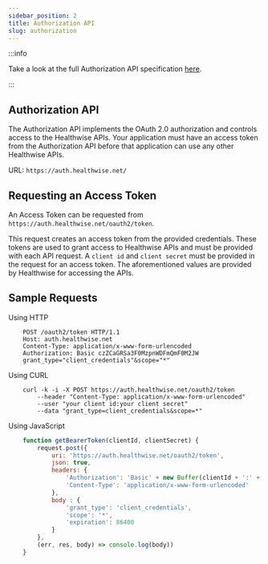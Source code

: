 ```yaml
---
sidebar_position: 2
title: Authorization API
slug: authorization
---
```


:::info

Take a look at the full Authorization API specification [here](/api/authorization/spec).

:::

## Authorization API
The Authorization API implements the OAuth 2.0 authorization and controls access to the Healthwise APIs. Your application must have an access token from the Authorization API before that application can use any other Healthwise APIs.

URL: `https://auth.healthwise.net/`

## Requesting an Access Token
An Access Token can be requested from `https://auth.healthwise.net/oauth2/token`.

This request creates an access token from the provided credentials. These tokens are used to grant access to Healthwise APIs and must be provided with each API request. A `client id` and `client secret` must be provided in the request for an access token. The aforementioned values are provided by Healthwise for accessing the APIs.

## Sample Requests

Using HTTP
```
    POST /oauth2/token HTTP/1.1
    Host: auth.healthwise.net
    Content-Type: application/x-www-form-urlencoded
    Authorization: Basic czZCaGRSa3F0MzpnWDFmQmF0M2JW
    grant_type="client_credentials"&scope="*"
```

Using CURL
```
    curl -k -i -X POST https://auth.healthwise.net/oauth2/token
        --header "Content-Type: application/x-www-form-urlencoded"
        --user "your client id:your client secret"
        --data "grant_type=client_credentials&scope=*"
```

Using JavaScript
```javascript
    function getBearerToken(clientId, clientSecret) {
        request.post({
            uri: 'https://auth.healthwise.net/oauth2/token',
            json: true,
            headers: {
                'Authorization': 'Basic' + new Buffer(clientId + ':' + clientSecret).toString('base64'),
                'Content-Type': 'application/x-www-form-urlencoded'
            },
            body : {
                'grant_type': 'client_credentials',
                'scope': '*',
                'expiration': 86400
            }
        },
        (err, res, body) => console.log(body))
    }
```